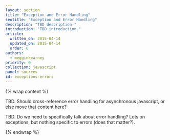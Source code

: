 ```yaml
---
layout: section
title: "Exception and Error Handling"
seotitle: "Exception and Error Handling"
description: "TBD description."
introduction: "TBD introduction."
article:
  written_on: 2015-04-14
  updated_on: 2015-04-14
  order: 6
authors:
  - megginkearney
priority: 0
collection: javascript
panel: sources
id: exceptions-errors
---
```


{% wrap content %}

TBD. Should cross-reference error handling for asynchronous javascript, or else move that content here?

TBD. Do we need to specifically talk about error handling? Lots on exceptions, but nothing specific to errors (does that matter?).

{% endwrap %}